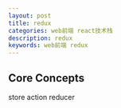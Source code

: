 ```yaml
---
layout: post
title: redux
categories: web前端 react技术栈
description: redux
keywords: web前端 redux
---
```


## Core Concepts
store
action
reducer





